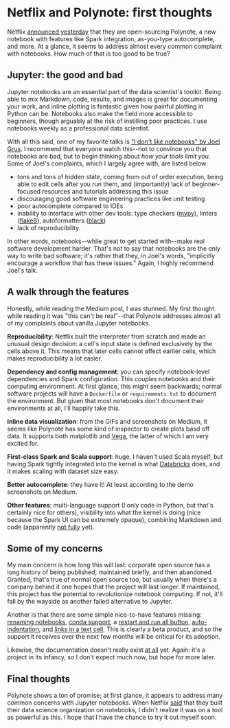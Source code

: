 <!-- date: 2019-10-24 -->
# Netflix and Polynote: first thoughts
Netflix [announced yesterday](https://medium.com/netflix-techblog/open-sourcing-polynote-an-ide-inspired-polyglot-notebook-7f929d3f447) that they are open-sourcing Polynote, a new notebook with features like Spark integration, as-you-type autocomplete, and more. At a glance, it seems to address almost every common complaint with notebooks. How much of that is too good to be true?


## Jupyter: the good and bad
Jupyter notebooks are an essential part of the data scientist's toolkit. Being able to mix Markdown, code, results, and images is great for documenting your work, and inline plotting is fantastic given how painful plotting in Python can be. Notebooks also make the field more accessible to beginners, though arguably at the risk of instilling poor practices. I use notebooks weekly as a professional data scientist.

With all this said, one of my favorite talks is ["I don't like notebooks" by Joel Grus](https://www.youtube.com/watch?v=7jiPeIFXb6U). I recommend that everyone watch this--not to convince you that notebooks are bad, but to begin thinking about *how your tools limit you.* Some of Joel's complaints, which I largely agree with, are listed below:

 * tons and tons of hidden state, coming from out of order execution, being able to edit cells after you run them, and (importantly) lack of beginner-focused resources and tutorials addressing this issue
 * discouraging good software engineering practices like unit testing
 * poor autocomplete compared to IDEs
 * inability to interface with other dev tools: type checkers ([mypy](https://github.com/python/mypy)), linters ([flake8](http://flake8.pycqa.org/en/latest/)), autoformatters ([black](https://github.com/psf/black))
 * lack of reproducibility

In other words, notebooks--while great to get started with--make real software development harder. That's not to say that notebooks are the only way to write bad software; it's rather that they, in Joel's words, "implicitly encourage a workflow that has these issues." Again, I highly recommend Joel's talk.


## A walk through the features
Honestly, while reading the Medium post, I was stunned. My first thought while reading it was "this can't be real"--that Polynote addresses almost all of my complaints about vanilla Jupyter notebooks.

**Reproducibility**: Netflix built the interpreter from scratch and made an unusual design decision: a cell's input state is defined exclusively by the cells above it. This means that later cells cannot affect earlier cells, which makes reproducibility a lot easier.

**Dependency and config management**: you can specify notebook-level dependencies and Spark configuration. This *couples* notebooks and their computing environment. At first glance, this might seem backwards; normal software projects will have a `Dockerfile` or `requirements.txt` to document the environment. But given that most notebooks don't document their environments at all, I'll happily take this.

**Inline data visualization**: from the GIFs and screenshots on Medium, it seems like Polynote has some kind of inspector to create plots basd off data. It supports both matplotlib and [Vega](https://vega.github.io/vega/), the latter of which I am very excited for.

**First-class Spark and Scala support**: huge. I haven't used Scala myself, but having Spark tightly integrated into the kernel is what [Databricks](https://databricks.com) does, and it makes scaling with dataset size easy.

**Better autocomplete**: they have it! At least according to the demo screenshots on Medium.

**Other features**: multi-language support (I only code in Python, but that's certainly nice for others), visibility into what the kernel is doing (nice because the Spark UI can be extremely opaque), combining Markdown and code (apparently [not fully](https://github.com/polynote/polynote/issues/106) yet).


## Some of my concerns
My main concern is how long this will last: corporate open source has a long history of being published, maintained briefly, and then abandoned. Granted, that's true of normal open source too, but usually when there's a company behind it one hopes that the project will last longer. If maintained, this project has the potential to revolutionize notebook computing. If not, it'll fall by the wayside as another failed alternative to Jupyter.

Another is that there are some simple nice-to-have features missing: [renaming notebooks](https://github.com/polynote/polynote/issues/445), [conda support](https://github.com/polynote/polynote/issues/405), a [restart and run all button](https://github.com/polynote/polynote/issues/381), [auto-indentation](https://github.com/polynote/polynote/issues/265), and [links in a text cell](https://github.com/polynote/polynote/issues/106). This is clearly a beta product, and so the support it receives over the next few months will be critical for its adoption.

Likewise, the documentation doesn't really exist [at all](https://polynote.org/docs/) yet. Again: it's a project in its infancy, so I don't expect much now, but hope for more later.


## Final thoughts
Polynote shows a ton of promise; at first glance, it appears to address many common concerns with Jupyter notebooks. When Netflix [said](https://medium.com/netflix-techblog/notebook-innovation-591ee3221233) that they built their data science organization on notebooks, I didn't realize it was on a tool as powerful as this. I hope that I have the chance to try it out myself soon.

